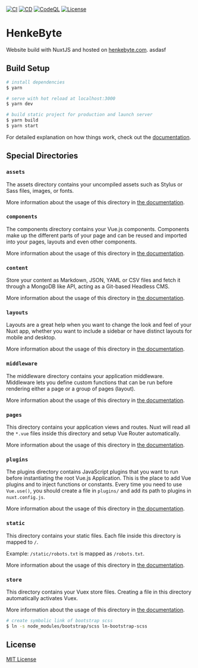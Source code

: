 [![CI](https://github.com/manuelhenke/henkebyte/actions/workflows/ci.yml/badge.svg)](https://github.com/manuelhenke/henkebyte/actions/workflows/ci.yml)
[![CD](https://github.com/manuelhenke/henkebyte/actions/workflows/cd.yml/badge.svg)](https://github.com/manuelhenke/henkebyte/actions/workflows/cd.yml)
[![CodeQL](https://github.com/manuelhenke/henkebyte/actions/workflows/codeql-analysis.yml/badge.svg)](https://github.com/manuelhenke/henkebyte/actions/workflows/codeql-analysis.yml)
[![License](https://img.shields.io/github/license/manuelhenke/henkebyte)](./LICENSE)

# HenkeByte

Website build with NuxtJS and hosted on [henkebyte.com](https://henkebyte.com). asdasf

## Build Setup

```bash
# install dependencies
$ yarn

# serve with hot reload at localhost:3000
$ yarn dev

# build static project for production and launch server
$ yarn build
$ yarn start

```

For detailed explanation on how things work, check out the [documentation](https://nuxtjs.org).

## Special Directories

### `assets`

The assets directory contains your uncompiled assets such as Stylus or Sass files, images, or fonts.

More information about the usage of this directory in [the documentation](https://nuxtjs.org/docs/2.x/directory-structure/assets).

### `components`

The components directory contains your Vue.js components. Components make up the different parts of your page and can be reused and imported into your pages, layouts and even other components.

More information about the usage of this directory in [the documentation](https://nuxtjs.org/docs/2.x/directory-structure/components).

### `content`

Store your content as Markdown, JSON, YAML or CSV files and fetch it through a MongoDB like API, acting as a Git-based Headless CMS.

More information about the usage of this directory in [the documentation](https://nuxtjs.org/docs/2.x/directory-structure/content).

### `layouts`

Layouts are a great help when you want to change the look and feel of your Nuxt app, whether you want to include a sidebar or have distinct layouts for mobile and desktop.

More information about the usage of this directory in [the documentation](https://nuxtjs.org/docs/2.x/directory-structure/layouts).

### `middleware`

The middleware directory contains your application middleware. Middleware lets you define custom functions that can be run before rendering either a page or a group of pages (layout).

More information about the usage of this directory in [the documentation](https://nuxtjs.org/docs/2.x/directory-structure/middleware).

### `pages`

This directory contains your application views and routes. Nuxt will read all the `*.vue` files inside this directory and setup Vue Router automatically.

More information about the usage of this directory in [the documentation](https://nuxtjs.org/docs/2.x/get-started/routing).

### `plugins`

The plugins directory contains JavaScript plugins that you want to run before instantiating the root Vue.js Application. This is the place to add Vue plugins and to inject functions or constants. Every time you need to use `Vue.use()`, you should create a file in `plugins/` and add its path to plugins in `nuxt.config.js`.

More information about the usage of this directory in [the documentation](https://nuxtjs.org/docs/2.x/directory-structure/plugins).

### `static`

This directory contains your static files. Each file inside this directory is mapped to `/`.

Example: `/static/robots.txt` is mapped as `/robots.txt`.

More information about the usage of this directory in [the documentation](https://nuxtjs.org/docs/2.x/directory-structure/static).

### `store`

This directory contains your Vuex store files. Creating a file in this directory automatically activates Vuex.

More information about the usage of this directory in [the documentation](https://nuxtjs.org/docs/2.x/directory-structure/store).

```bash
# create symbolic link of bootstrap scss
$ ln -s node_modules/bootstrap/scss ln-bootstrap-scss
```

## License

[MIT License](./LICENSE)
